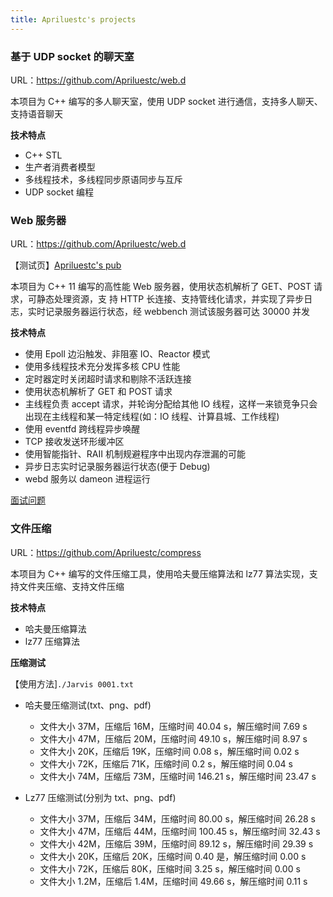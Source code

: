 ```yaml
---
title: Apriluestc's projects
---
```


### 基于 UDP socket 的聊天室

URL：https://github.com/Apriluestc/web.d

本项目为 C++ 编写的多人聊天室，使用 UDP socket 进行通信，支持多人聊天、支持语音聊天

**技术特点**

- C++ STL
- 生产者消费者模型
- 多线程技术，多线程同步原语同步与互斥
- UDP socket 编程

### Web 服务器

URL：https://github.com/Apriluestc/web.d

【测试页】[Apriluestc's pub](http://39.107.70.253:20000/)

本项目为 C++ 11 编写的高性能 Web 服务器，使用状态机解析了 GET、POST 请求，可静态处理资源，支
持 HTTP 长连接、支持管线化请求，并实现了异步日志，实时记录服务器运行状态，经 webbench 测试该服务器可达 30000 并发

**技术特点**

- 使用 Epoll 边沿触发、非阻塞 IO、Reactor 模式
- 使用多线程技术充分发挥多核 CPU 性能
- 定时器定时关闭超时请求和剔除不活跃连接
- 使用状态机解析了 GET 和 POST 请求
- 主线程负责 accept 请求，并轮询分配给其他 IO 线程，这样一来锁竞争只会出现在主线程和某一特定线程(如：IO 线程、计算县城、工作线程)
- 使用 eventfd 跨线程异步唤醒
- TCP 接收发送环形缓冲区
- 使用智能指针、RAII 机制规避程序中出现内存泄漏的可能
- 异步日志实时记录服务器运行状态(便于 Debug)
- webd 服务以 dameon 进程运行

[面试问题](https://github.com/Apriluestc/2020/blob/master/%E9%A1%B9%E7%9B%AE/web.md)

### 文件压缩

URL：https://github.com/Apriluestc/compress

本项目为 C++ 编写的文件压缩工具，使用哈夫曼压缩算法和 lz77 算法实现，支持文件夹压缩、支持文件压缩

**技术特点**

- 哈夫曼压缩算法
- lz77 压缩算法

**压缩测试**

【使用方法]`./Jarvis 0001.txt`

- 哈夫曼压缩测试(txt、png、pdf)
  - 文件大小 37M，压缩后 16M，压缩时间 40.04 s，解压缩时间 7.69 s
  - 文件大小 47M，压缩后 20M，压缩时间 49.10 s，解压缩时间 8.97 s
  - 文件大小 20K，压缩后 19K，压缩时间 0.08 s，解压缩时间 0.02 s
  - 文件大小 72K，压缩后 71K，压缩时间 0.2 s，解压缩时间 0.04 s
  - 文件大小 74M，压缩后 73M，压缩时间 146.21 s，解压缩时间 23.47 s

- Lz77 压缩测试(分别为 txt、png、pdf)
  - 文件大小 37M，压缩后 34M，压缩时间 80.00 s，解压缩时间 26.28 s
  - 文件大小 47M，压缩后 44M，压缩时间 100.45 s，解压缩时间 32.43 s
  - 文件大小 42M，压缩后 39M，压缩时间 89.12 s，解压缩时间 29.39 s
  - 文件大小 20K，压缩后 20K，压缩时间 0.40 是，解压缩时间 0.00 s
  - 文件大小 72K，压缩后 80K，压缩时间 3.25 s，解压缩时间 0.00 s
  - 文件大小 1.2M，压缩后 1.4M，压缩时间 49.66 s，解压缩时间 0.11 s

